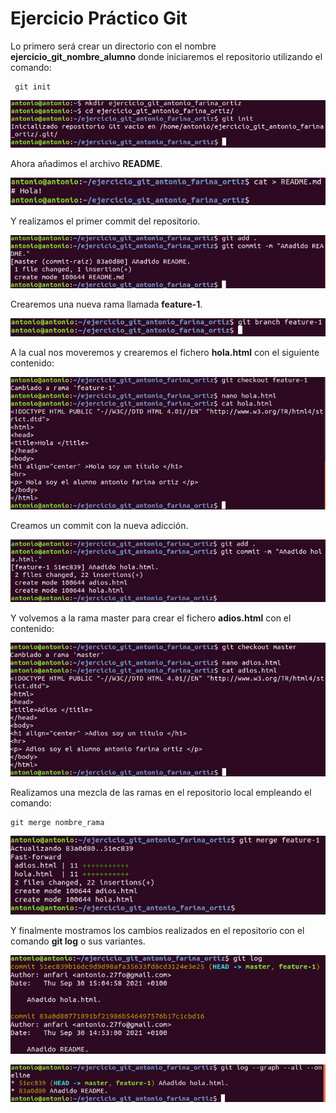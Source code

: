 # Ejercicio Práctico Git

Lo primero será crear un directorio con el nombre **ejercicio_git_nombre_alumno** donde iniciaremos el repositorio utilizando el comando:
```
 git init
```
![git_init](img/1.png)

Ahora añadimos el archivo **README**.

![README](img/2.png)

Y realizamos el primer commit del repositorio.

![commit](img/3.png)


Crearemos una nueva rama llamada **feature-1**.

![branch](img/4.png)

A la cual nos moveremos y crearemos el fichero **hola.html** con el siguiente contenido:

![hola.html](img/5.png)

Creamos un commit con la nueva adicción.

![commit](img/6.png)

Y volvemos a la rama master para crear el fichero **adios.html** con el contenido:

![adios.html](img/7.png)

Realizamos una mezcla de las ramas en el repositorio local empleando el comando:
```
git merge nombre_rama
```
![merge](img/8.png)

Y finalmente mostramos los cambios realizados en el repositorio con el comando **git log** o sus variantes.

![log](img/9.png)

![log](img/10.png)
